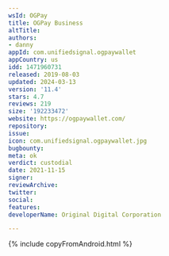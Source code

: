 ```yaml
---
wsId: OGPay
title: OGPay Business
altTitle: 
authors:
- danny
appId: com.unifiedsignal.ogpaywallet
appCountry: us
idd: 1471960731
released: 2019-08-03
updated: 2024-03-13
version: '11.4'
stars: 4.7
reviews: 219
size: '192233472'
website: https://ogpaywallet.com/
repository: 
issue: 
icon: com.unifiedsignal.ogpaywallet.jpg
bugbounty: 
meta: ok
verdict: custodial
date: 2021-11-15
signer: 
reviewArchive: 
twitter: 
social: 
features: 
developerName: Original Digital Corporation

---
```


{% include copyFromAndroid.html %}
